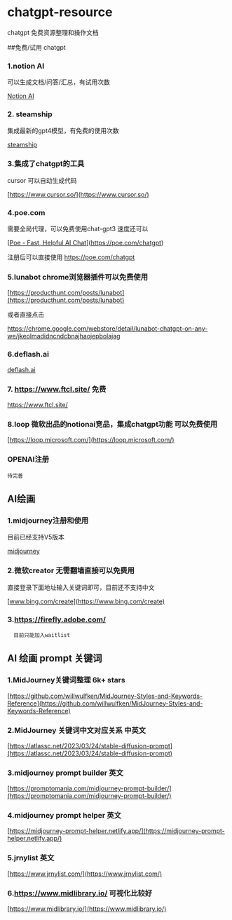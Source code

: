 # chatgpt-resource

chatgpt 免费资源整理和操作文档

##免费/试用 chatgpt

### 1.notion AI

   可以生成文档/问答/汇总，有试用次数

  [Notion AI](notion/notion.md)

### 2. steamship

   集成最新的gpt4模型，有免费的使用次数

   [steamship](steamship/steamship.md)

### 3.集成了chatgpt的工具

   cursor 可以自动生成代码

   [https://www.cursor.so/](https://www.cursor.so/)


### 4.poe.com

 需要全局代理，可以免费使用chat-gpt3 速度还可以

[[Poe - Fast, Helpful AI Chat](https://poe.com/chatgpt)](https://poe.com/chatgpt)

注册后可以直接使用 https://poe.com/chatgpt


### 5.lunabot chrome浏览器插件可以免费使用
      
   [https://producthunt.com/posts/lunabot](https://producthunt.com/posts/lunabot)
   
   或者直接点击
   
   https://chrome.google.com/webstore/detail/lunabot-chatgpt-on-any-we/jkeolmadidncndcbnajhaojepbolajag
   
### 6.deflash.ai
  
   [deflash.ai](https://deflash.ai) 

### 7. https://www.ftcl.site/ 免费
 https://www.ftcl.site/  

### 8.loop 微软出品的notionai竞品，集成chatgpt功能 可以免费使用
  [https://loop.microsoft.com/](https://loop.microsoft.com/)
  
### OPENAI注册

    待完善

## AI绘画

### 1.midjourney注册和使用

   目前已经支持V5版本

   [midjourney](mj/mj.md)

### 2.微软creator 无需翻墙直接可以免费用

   直接登录下面地址输入关键词即可，目前还不支持中文

   [www.bing.com/create](https://www.bing.com/create) 

### 3.https://firefly.adobe.com/

      目前只能加入waitlist
      
 ## AI 绘画 prompt 关键词 
 
 ### 1.MidJourney关键词整理 6k+ stars
 [https://github.com/willwulfken/MidJourney-Styles-and-Keywords-Reference](https://github.com/willwulfken/MidJourney-Styles-and-Keywords-Reference)
 
 ### 2.MidJourney 关键词中文对应关系 中英文
 [https://atlassc.net/2023/03/24/stable-diffusion-prompt](https://atlassc.net/2023/03/24/stable-diffusion-prompt)
 
 ### 3.midjourney prompt builder 英文
 [https://promptomania.com/midjourney-prompt-builder/](https://promptomania.com/midjourney-prompt-builder/)
 
 ### 4.midjourney prompt helper 英文
 [https://midjourney-prompt-helper.netlify.app/](https://midjourney-prompt-helper.netlify.app/)
 
 ### 5.jrnylist 英文
 [https://www.jrnylist.com/](https://www.jrnylist.com/)
 
 
 ### 6.https://www.midlibrary.io/ 可视化比较好
 [https://www.midlibrary.io/](https://www.midlibrary.io/)
 
 

